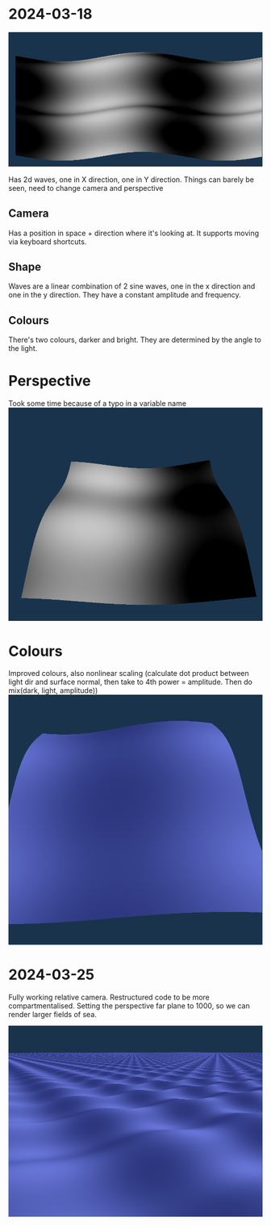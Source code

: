 # 2024-03-18

![Initial with black and white shading for clarity](images/image.png)

Has 2d waves, one in X direction, one in Y direction. Things can barely be seen, need to change camera and perspective

## Camera
Has a position in space + direction where it's looking at. It supports moving via keyboard shortcuts.

## Shape
Waves are a linear combination of 2 sine waves, one in the x direction and one in the y direction. They have a constant amplitude and frequency.

## Colours
There's two colours, darker and bright. They are determined by the angle to the light.


# Perspective
Took some time because of a typo in a variable name
![Perspective working](images/image-1.png)

# Colours
Improved colours, also nonlinear scaling (calculate dot product between light dir and surface normal, then take to 4th power = amplitude. Then do mix(dark, light, amplitude))
![Updated colours](images/image-2.png)

# 2024-03-25

Fully working relative camera. Restructured code to be more compartmentalised.
Setting the perspective far plane to 1000, so we can render larger fields of sea.

![Restructured](images/image-3.png)